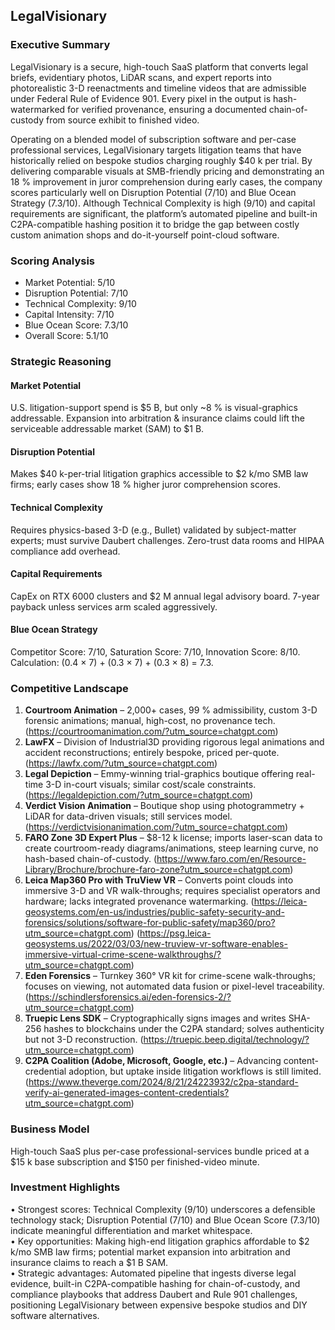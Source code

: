 ## LegalVisionary

### Executive Summary
LegalVisionary is a secure, high-touch SaaS platform that converts legal briefs, evidentiary photos, LiDAR scans, and expert reports into photorealistic 3-D reenactments and timeline videos that are admissible under Federal Rule of Evidence 901. Every pixel in the output is hash-watermarked for verified provenance, ensuring a documented chain-of-custody from source exhibit to finished video.  

Operating on a blended model of subscription software and per-case professional services, LegalVisionary targets litigation teams that have historically relied on bespoke studios charging roughly $40 k per trial. By delivering comparable visuals at SMB-friendly pricing and demonstrating an 18 % improvement in juror comprehension during early cases, the company scores particularly well on Disruption Potential (7/10) and Blue Ocean Strategy (7.3/10). Although Technical Complexity is high (9/10) and capital requirements are significant, the platform’s automated pipeline and built-in C2PA-compatible hashing position it to bridge the gap between costly custom animation shops and do-it-yourself point-cloud software.

### Scoring Analysis
- Market Potential: 5/10  
- Disruption Potential: 7/10  
- Technical Complexity: 9/10  
- Capital Intensity: 7/10  
- Blue Ocean Score: 7.3/10  
- Overall Score: 5.1/10  

### Strategic Reasoning

#### Market Potential
U.S. litigation-support spend is $5 B, but only ~8 % is visual-graphics addressable. Expansion into arbitration & insurance claims could lift the serviceable addressable market (SAM) to $1 B.

#### Disruption Potential
Makes $40 k-per-trial litigation graphics accessible to $2 k/mo SMB law firms; early cases show 18 % higher juror comprehension scores.

#### Technical Complexity
Requires physics-based 3-D (e.g., Bullet) validated by subject-matter experts; must survive Daubert challenges. Zero-trust data rooms and HIPAA compliance add overhead.

#### Capital Requirements
CapEx on RTX 6000 clusters and $2 M annual legal advisory board. 7-year payback unless services arm scaled aggressively.

#### Blue Ocean Strategy
Competitor Score: 7/10, Saturation Score: 7/10, Innovation Score: 8/10. Calculation: (0.4 × 7) + (0.3 × 7) + (0.3 × 8) = 7.3.

### Competitive Landscape
1. **Courtroom Animation** – 2,000+ cases, 99 % admissibility, custom 3-D forensic animations; manual, high-cost, no provenance tech. (<https://courtroomanimation.com/?utm_source=chatgpt.com>)  
2. **LawFX** – Division of Industrial3D providing rigorous legal animations and accident reconstructions; entirely bespoke, priced per-quote. (<https://lawfx.com/?utm_source=chatgpt.com>)  
3. **Legal Depiction** – Emmy-winning trial-graphics boutique offering real-time 3-D in-court visuals; similar cost/scale constraints. (<https://legaldepiction.com/?utm_source=chatgpt.com>)  
4. **Verdict Vision Animation** – Boutique shop using photogrammetry + LiDAR for data-driven visuals; still services model. (<https://verdictvisionanimation.com/?utm_source=chatgpt.com>)  
5. **FARO Zone 3D Expert Plus** – $8-12 k license; imports laser-scan data to create courtroom-ready diagrams/animations, steep learning curve, no hash-based chain-of-custody. (<https://www.faro.com/en/Resource-Library/Brochure/brochure-faro-zone?utm_source=chatgpt.com>)  
6. **Leica Map360 Pro with TruView VR** – Converts point clouds into immersive 3-D and VR walk-throughs; requires specialist operators and hardware; lacks integrated provenance watermarking. (<https://leica-geosystems.com/en-us/industries/public-safety-security-and-forensics/solutions/software-for-public-safety/map360/pro?utm_source=chatgpt.com>) (<https://psg.leica-geosystems.us/2022/03/03/new-truview-vr-software-enables-immersive-virtual-crime-scene-walkthroughs/?utm_source=chatgpt.com>)  
7. **Eden Forensics** – Turnkey 360° VR kit for crime-scene walk-throughs; focuses on viewing, not automated data fusion or pixel-level traceability. (<https://schindlersforensics.ai/eden-forensics-2/?utm_source=chatgpt.com>)  
8. **Truepic Lens SDK** – Cryptographically signs images and writes SHA-256 hashes to blockchains under the C2PA standard; solves authenticity but not 3-D reconstruction. (<https://truepic.beep.digital/technology/?utm_source=chatgpt.com>)  
9. **C2PA Coalition (Adobe, Microsoft, Google, etc.)** – Advancing content-credential adoption, but uptake inside litigation workflows is still limited. (<https://www.theverge.com/2024/8/21/24223932/c2pa-standard-verify-ai-generated-images-content-credentials?utm_source=chatgpt.com>)  

### Business Model
High-touch SaaS plus per-case professional-services bundle priced at a $15 k base subscription and $150 per finished-video minute.

### Investment Highlights
• Strongest scores: Technical Complexity (9/10) underscores a defensible technology stack; Disruption Potential (7/10) and Blue Ocean Score (7.3/10) indicate meaningful differentiation and market whitespace.  
• Key opportunities: Making high-end litigation graphics affordable to $2 k/mo SMB law firms; potential market expansion into arbitration and insurance claims to reach a $1 B SAM.  
• Strategic advantages: Automated pipeline that ingests diverse legal evidence, built-in C2PA-compatible hashing for chain-of-custody, and compliance playbooks that address Daubert and Rule 901 challenges, positioning LegalVisionary between expensive bespoke studios and DIY software alternatives.